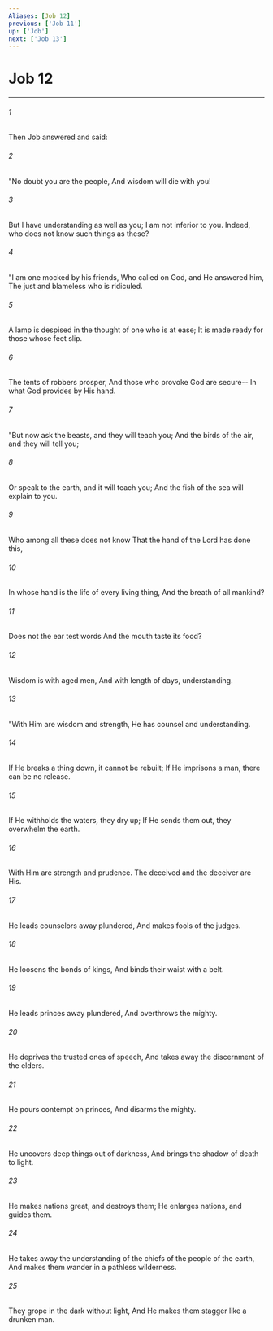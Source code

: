 ```yaml
---
Aliases: [Job 12]
previous: ['Job 11']
up: ['Job']
next: ['Job 13']
---
```

# Job 12

***


###### 1 
Then Job answered and said: 

###### 2 
"No doubt you are the people, And wisdom will die with you! 

###### 3 
But I have understanding as well as you; I am not inferior to you. Indeed, who does not know such things as these? 

###### 4 
"I am one mocked by his friends, Who called on God, and He answered him, The just and blameless who is ridiculed. 

###### 5 
A lamp is despised in the thought of one who is at ease; It is made ready for those whose feet slip. 

###### 6 
The tents of robbers prosper, And those who provoke God are secure-- In what God provides by His hand. 

###### 7 
"But now ask the beasts, and they will teach you; And the birds of the air, and they will tell you; 

###### 8 
Or speak to the earth, and it will teach you; And the fish of the sea will explain to you. 

###### 9 
Who among all these does not know That the hand of the Lord has done this, 

###### 10 
In whose hand is the life of every living thing, And the breath of all mankind? 

###### 11 
Does not the ear test words And the mouth taste its food? 

###### 12 
Wisdom is with aged men, And with length of days, understanding. 

###### 13 
"With Him are wisdom and strength, He has counsel and understanding. 

###### 14 
If He breaks a thing down, it cannot be rebuilt; If He imprisons a man, there can be no release. 

###### 15 
If He withholds the waters, they dry up; If He sends them out, they overwhelm the earth. 

###### 16 
With Him are strength and prudence. The deceived and the deceiver are His. 

###### 17 
He leads counselors away plundered, And makes fools of the judges. 

###### 18 
He loosens the bonds of kings, And binds their waist with a belt. 

###### 19 
He leads princes away plundered, And overthrows the mighty. 

###### 20 
He deprives the trusted ones of speech, And takes away the discernment of the elders. 

###### 21 
He pours contempt on princes, And disarms the mighty. 

###### 22 
He uncovers deep things out of darkness, And brings the shadow of death to light. 

###### 23 
He makes nations great, and destroys them; He enlarges nations, and guides them. 

###### 24 
He takes away the understanding of the chiefs of the people of the earth, And makes them wander in a pathless wilderness. 

###### 25 
They grope in the dark without light, And He makes them stagger like a drunken man.
